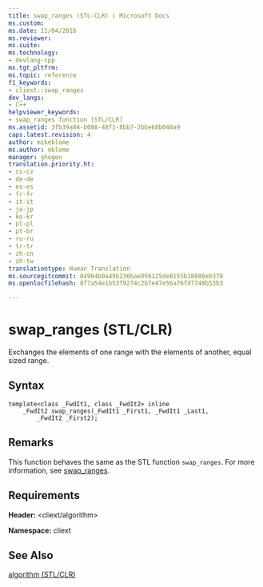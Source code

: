 ```yaml
---
title: swap_ranges (STL-CLR) | Microsoft Docs
ms.custom: 
ms.date: 11/04/2016
ms.reviewer: 
ms.suite: 
ms.technology:
- devlang-cpp
ms.tgt_pltfrm: 
ms.topic: reference
f1_keywords:
- cliext::swap_ranges
dev_langs:
- C++
helpviewer_keywords:
- swap_ranges function [STL/CLR]
ms.assetid: 3fb39a84-b088-48f1-8bb7-2bbe68b048a9
caps.latest.revision: 4
author: mikeblome
ms.author: mblome
manager: ghogen
translation.priority.ht:
- cs-cz
- de-de
- es-es
- fr-fr
- it-it
- ja-jp
- ko-kr
- pl-pl
- pt-br
- ru-ru
- tr-tr
- zh-cn
- zh-tw
translationtype: Human Translation
ms.sourcegitcommit: 84964b0a49b236bae056125de8155b18880eb378
ms.openlocfilehash: 8f7a54e1b53f9274c2b7e47e56a76fd7748b53b3

---
```

# swap_ranges (STL/CLR)
Exchanges the elements of one range with the elements of another, equal sized range.  
  
## Syntax  
  
```  
template<class _FwdIt1, class _FwdIt2> inline  
    _FwdIt2 swap_ranges(_FwdIt1 _First1, _FwdIt1 _Last1,  
        _FwdIt2 _First2);  
```  
  
## Remarks  
 This function behaves the same as the STL function `swap_ranges`. For more information, see [swap_ranges](http://msdn.microsoft.com/Library/6dbc8367-d97b-4a25-978d-7f94eb465cbc).  
  
## Requirements  
 **Header:** \<cliext/algorithm>  
  
 **Namespace:** cliext  
  
## See Also  
 [algorithm (STL/CLR)](../dotnet/algorithm-stl-clr.md)


<!--HONumber=Jan17_HO2-->


